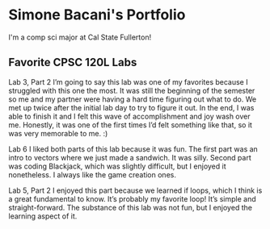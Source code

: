 
# Simone Bacani's Portfolio

I'm a comp sci major at Cal State Fullerton!

## Favorite CPSC 120L Labs

Lab 3, Part 2
I’m going to say this lab was one of my favorites because I struggled with this one the most. It was still the beginning of the semester so me and my partner were having a hard time figuring out what to do. We met up twice after the initial lab day to try to figure it out. In the end, I was able to finish it and I felt this wave of accomplishment and joy wash over me. Honestly, it was one of the first times I’d felt something like that, so it was very memorable to me. :) 

Lab 6
I liked both parts of this lab because it was fun. The first part was an intro to vectors where we just made a sandwich. It was silly. Second part was coding Blackjack, which was slightly difficult, but I enjoyed it nonetheless. I always like the game creation ones.

Lab 5, Part 2
I enjoyed this part because we learned if loops, which I think is a great fundamental to know. It’s probably my favorite loop! It’s simple and straight-forward. The substance of this lab was not fun, but I enjoyed the learning aspect of it.